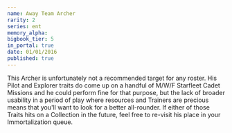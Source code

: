 ```yaml
---
name: Away Team Archer
rarity: 2
series: ent
memory_alpha:
bigbook_tier: 5
in_portal: true
date: 01/01/2016
published: true
---
```


This Archer is unfortunately not a recommended target for any roster. His Pilot and Explorer traits do come up on a handful of M/W/F Starfleet Cadet Missions and he could perform fine for that purpose, but the lack of broader usability in a period of play where resources and Trainers are precious means that you'll want to look for a better all-rounder. If either of those Traits hits on a Collection in the future, feel free to re-visit his place in your Immortalization queue.
